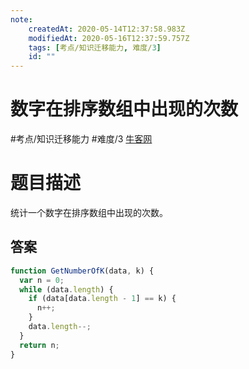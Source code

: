 ```yaml
---
note:
    createdAt: 2020-05-14T12:37:58.983Z
    modifiedAt: 2020-05-16T12:37:59.757Z
    tags: [考点/知识迁移能力, 难度/3]
    id: ""
---
```

# 数字在排序数组中出现的次数
#考点/知识迁移能力 #难度/3 [牛客网](https://www.nowcoder.com/practice/70610bf967994b22bb1c26f9ae901fa2?tpId=13&tqId=11190&tPage=2&rp=2&ru=/ta/coding-interviews&qru=/ta/coding-interviews/question-ranking)
<!-- @crossnote.comment "id":"806d0f7b-6948-4d72-850e-ea59e8b75eff" -->  
# 题目描述
统计一个数字在排序数组中出现的次数。

## 答案

```javascript
function GetNumberOfK(data, k) {
  var n = 0;
  while (data.length) {
    if (data[data.length - 1] == k) {
      n++;
    }
    data.length--;
  }
  return n;
}
```
